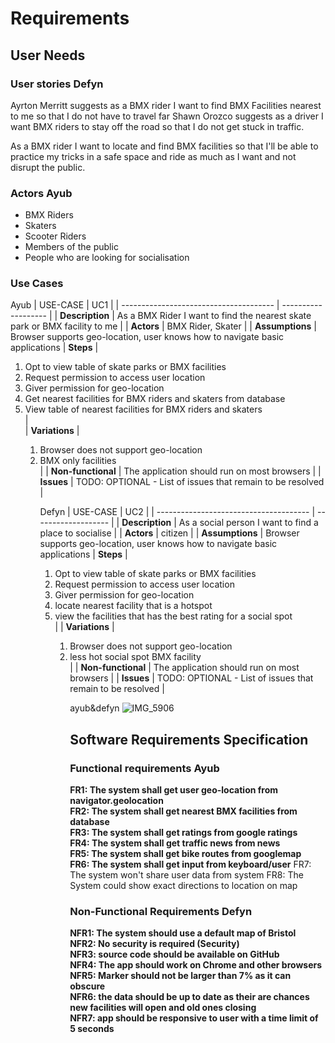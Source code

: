 # Requirements

## User Needs

### User stories Defyn
Ayrton Merritt suggests as a BMX rider I want to find BMX Facilities nearest to me so that I do not have to travel far
Shawn Orozco suggests as a driver I want BMX riders to stay off the road so that I do not get stuck in traffic.

As a BMX rider I want to locate and find BMX facilities so that I'll be able to practice my tricks in a safe space
and ride as much as I want and not disrupt the public.


### Actors Ayub
- BMX Riders 
- Skaters
- Scooter Riders
- Members of the public 
- People who are looking for socialisation 

### Use Cases

Ayub
| USE-CASE | UC1 | 
| -------------------------------------- | ------------------- |
| **Description** | As a BMX Rider I want to find the nearest skate park or BMX facility to me |
| **Actors** | BMX Rider, Skater |
| **Assumptions** | Browser supports geo-location, user knows how to navigate basic applications</td></tr>
| **Steps** | <ol><li> Opt to view table of skate parks or BMX facilities</li> <li> Request permission to access user location</li> <li> Giver permission for geo-location</li> <li>Get nearest facilities for BMX riders and skaters from database</li> <li> View table of nearest facilities for BMX riders and skaters</li> |	
| **Variations** | <ol><li> Browser does not support geo-location </li> <li> BMX only facilities </li> |
| **Non-functional** | The application should run on most browsers |
| **Issues** | TODO: OPTIONAL - List of issues that remain to be resolved |

Defyn
| USE-CASE | UC2 | 
| -------------------------------------- | ------------------- |
| **Description** | As a social person I want to find a place to socialise |
| **Actors** | citizen |
| **Assumptions** | Browser supports geo-location, user knows how to navigate basic applications</td></tr>
| **Steps** | <ol><li> Opt to view table of skate parks or BMX facilities</li> <li> Request permission to access user location</li> <li> Giver permission for geo-location</li> <li> locate nearest facility that is a hotspot </li> <li> view the facilities that has the best rating for a social spot</li> |	
| **Variations** | <ol><li> Browser does not support geo-location </li> <li> less hot social spot BMX facility </li> |
| **Non-functional** | The application should run on most browsers |
| **Issues** | TODO: OPTIONAL - List of issues that remain to be resolved |


ayub&defyn
![IMG_5906](https://github.com/Lobst3rr/DLH-AA/assets/148768725/788091c0-290d-4e15-ba81-332324f7faef)


## Software Requirements Specification
### Functional requirements Ayub
<b>FR1: The system shall get user geo-location from navigator.geolocation <br>
FR2: The system shall get nearest BMX facilities from database <br>
FR3: The system shall get ratings from google ratings <br>
FR4: The system shall get traffic news from news <br>
FR5: The system shall get bike routes from googlemap <br>
FR6: The system shall get input from keyboard/user</b>
FR7: The system won't share user data from system <be>
FR8: The System could show exact directions to location on map <br>

### Non-Functional Requirements Defyn



<b>NFR1: The system should use a default map of Bristol<br>
NFR2: No security is required (Security)<br>
NFR3: source code should be available on GitHub <br>
NFR4: The app should work on Chrome and other browsers <br>
NFR5: Marker should not be larger than 7% as it can obscure<br>
NFR6: the data should be up to date as their are chances new facilities will open and old ones closing<br>
NFR7: app should be responsive to user with a time limit of 5 seconds <br>

